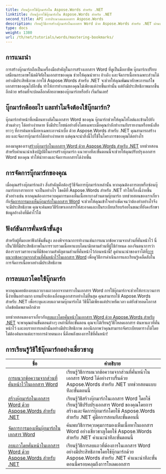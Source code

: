 ```yaml
---
title: เรียนรู้การใช้บุ๊กมาร์กใน Aspose.Words สำหรับ .NET
linktitle: เรียนรู้การใช้บุ๊กมาร์กใน Aspose.Words สำหรับ .NET
second_title: API การประมวลผลเอกสาร Aspose.Words
description: เรียนรู้วิธีการสร้างบุ๊กมาร์กในเอกสาร Word ด้วย Aspose.Words สำหรับ .NET ผ่านบทช่วยสอนโดยละเอียด พัฒนาทักษะการจัดการเอกสารของคุณ
type: docs
weight: 1380
url: /th/net/tutorials/words/mastering-bookmarks/
---
```

## การแนะนำ

การสร้างบุ๊กมาร์กถือเป็นเครื่องมือสำคัญในการสร้างเอกสาร Word ที่ดูเป็นมืออาชีพ บุ๊กมาร์กเปรียบเสมือนกระดาษโน้ตดิจิทัลในเอกสารของคุณ ช่วยให้คุณนำทาง อ้างอิง และจัดการเนื้อหาเฉพาะส่วนได้อย่างมีประสิทธิภาพ การใช้ Aspose.Words สำหรับ .NET จะช่วยให้คุณพัฒนาทักษะการแก้ไขเอกสารของคุณไปอีกขั้น ทำให้การทำงานของคุณไม่เพียงแต่ง่ายขึ้นเท่านั้น แต่ยังมีประสิทธิภาพมากขึ้นอีกด้วย พร้อมที่จะปลดล็อกศักยภาพของบุ๊กมาร์กหรือยัง เริ่มกันเลย!

## บุ๊กมาร์กคืออะไร และทำไมจึงต้องใช้บุ๊กมาร์ก?

บุ๊กมาร์กทำหน้าที่เหมือนทางลัดในเอกสาร Word ของคุณ บุ๊กมาร์กช่วยให้คุณไฮไลต์และข้ามไปยังส่วนต่างๆ ได้อย่างง่ายดาย ซึ่งมีประโยชน์อย่างยิ่งโดยเฉพาะเมื่อคุณกำลังทำงานกับรายงานหรือหนังสือยาวๆ ที่การค้นหาเนื้อหาเฉพาะอาจน่าเบื่อ ด้วย Aspose.Words สำหรับ .NET คุณสามารถสร้าง ลบ และจัดการบุ๊กมาร์กได้อย่างง่ายดาย แต่คุณจะนำสิ่งนี้ไปใช้ในโครงการของคุณได้อย่างไร

 ลองมาดูของเรา[สร้างบุ๊กมาร์กในเอกสาร Word ด้วย Aspose.Words สำหรับ .NET](./create-bookmark-in-word-document/) บทช่วยสอนสำหรับคำแนะนำเชิงปฏิบัติในการสร้างบุ๊กมาร์ก แนวทางทีละขั้นตอนนี้จะช่วยให้คุณปรับปรุงเอกสาร Word ของคุณ ทำให้นำทางและจัดการเอกสารได้ง่ายขึ้น

## การจัดการบุ๊กมาร์กของคุณ

 เมื่อคุณสร้างบุ๊กมาร์กแล้ว สิ่งสำคัญคือต้องรู้วิธีจัดการบุ๊กมาร์กเหล่านั้น หากคุณต้องการลบหรือซ่อนบุ๊กมาร์กบางรายการ จะเป็นอย่างไร โชคดีที่ Aspose.Words สำหรับ .NET ทำให้เรื่องนี้ง่ายขึ้น ตัวอย่างเช่น หากคุณต้องการควบคุมการมองเห็นเนื้อหาบางส่วนตามบุ๊กมาร์ก บทช่วยสอนของเราเกี่ยวกับ[จัดการการมองเห็นบุ๊กมาร์กในเอกสาร Word](./manage-bookmark-visibility-word-document/) จะช่วยให้คุณเข้าใจอย่างชัดเจนว่าต้องทำอย่างไรจึงจะมีประสิทธิภาพ คุณจะค้นพบวิธีรักษาเอกสารให้สะอาดและเป็นระเบียบเรียบร้อยในขณะที่ยังคงรักษาข้อมูลอ้างอิงที่มีค่าไว้ได้

## ฟังก์ชันการคั่นหน้าขั้นสูง

 สำหรับผู้ที่มองหาฟังก์ชันขั้นสูง ลองพิจารณาการทำงานเช่นการผนวกข้อความจากส่วนที่คั่นหน้าไว้ นี่เป็นวิธีที่มีประสิทธิภาพในการรวบรวมเนื้อหาแบบไดนามิกตามส่วนที่ผู้ใช้กำหนด ลองจินตนาการว่าต้องรวบรวมรายงานที่มีข้อความสำคัญตามส่วนที่คั่นหน้าไว้ก่อนหน้านี้! ดูคำแนะนำของเราได้ที่[การผนวกข้อความจากส่วนที่คั่นหน้าไว้ในเอกสาร Word](./append-text-from-bookmarked-sections/) เพื่อดูวิธีการดำเนินการและเรียนรู้เคล็ดลับในการจัดการเนื้อหาอย่างมีประสิทธิภาพ

## การลบแถวโดยใช้บุ๊กมาร์ก

หากคุณเคยต้องลบแถวบางแถวออกจากตารางในเอกสาร Word การใช้บุ๊กมาร์กจะช่วยให้กระบวนการนี้ง่ายขึ้นอย่างมาก แทนที่จะต้องเลื่อนดูเอกสารอย่างไม่สิ้นสุด คุณสามารถใช้ Aspose.Words สำหรับ .NET เพื่อระบุและลบแถวตามบุ๊กมาร์กได้ วิธีนี้ไม่เพียงแต่ประหยัดเวลา แต่ยังช่วยลดโอกาสเกิดข้อผิดพลาดอีกด้วย 

 บทช่วยสอนของเราเกี่ยวกับ[ลบแถวโดยคั่นหน้าในเอกสาร Word ด้วย Aspose.Words สำหรับ .NET](./delete-row-by-bookmark-word-documents/) จะพาคุณผ่านขั้นตอนต่างๆ เหล่านี้ทีละขั้นตอน คุณจะได้เรียนรู้วิธีโหลดเอกสาร ค้นหาแถวที่คั่นหน้าไว้ และลบรายการเหล่านั้นอย่างมีประสิทธิภาพ ลองนึกภาพว่าคุณสามารถจัดระเบียบตารางได้โดยไม่ต้องค้นหาแต่ละรายการด้วยตนเอง นี่คือพลังของการใช้ที่คั่นหน้า! 


 ## การเรียนรู้วิธีใช้บุ๊กมาร์กอย่างเชี่ยวชาญ
| ชื่อ | คำอธิบาย |
| --- | --- |
| [การผนวกข้อความจากส่วนที่คั่นหน้าไว้ในเอกสาร Word](./append-text-from-bookmarked-sections/) | เรียนรู้วิธีการผนวกข้อความจากส่วนที่คั่นหน้าในเอกสาร Word ได้อย่างราบรื่นด้วย Aspose.Words สำหรับ .NET บทช่วยสอนแบบทีละขั้นตอนนี้ |
| [สร้างบุ๊กมาร์กในเอกสาร Word ด้วย Aspose.Words สำหรับ .NET](./create-bookmark-in-word-document/) | เรียนรู้วิธีสร้างบุ๊กมาร์กในเอกสาร Word โดยใช้ เรียนรู้วิธีปรับปรุงเอกสาร Word ของคุณโดยการสร้างและจัดการบุ๊กมาร์กโดยใช้ Aspose.Words สำหรับ .NET คู่มือการสอนทีละขั้นตอนนี้ |
| [จัดการการมองเห็นบุ๊กมาร์กในเอกสาร Word](./manage-bookmark-visibility-word-document/) | ค้นพบวิธีการควบคุมการมองเห็นเนื้อหาในเอกสาร Word อย่างเชี่ยวชาญโดยใช้ Aspose.Words สำหรับ .NET คำแนะนำทีละขั้นตอนนี้ |
| [ลบแถวโดยคั่นหน้าในเอกสาร Word ด้วย Aspose.Words สำหรับ .NET](./delete-row-by-bookmark-word-documents/) | เรียนรู้วิธีการลบแถวที่ต้องการในเอกสาร Word อย่างมีประสิทธิภาพโดยใช้บุ๊กมาร์กด้วย Aspose.Words สำหรับ .NET คำแนะนำทีละขั้นตอนนี้ครอบคลุมถึงการโหลดเอกสาร |